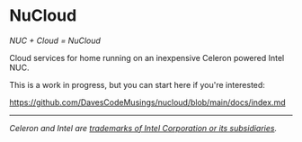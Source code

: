 # NuCloud
_NUC + Cloud = NuCloud_

Cloud services for home running on an inexpensive Celeron powered Intel NUC.

This is a work in progress, but you can start here if you're interested:

https://github.com/DavesCodeMusings/nucloud/blob/main/docs/index.md

___

_Celeron and Intel are [trademarks of Intel Corporation or its subsidiaries](https://www.intel.com/content/www/us/en/legal/trademarks.html)._
